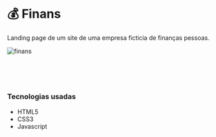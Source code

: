 # 💰 Finans

<p>
Landing page de um site de uma empresa ficticia de finanças pessoas.  
  
![finans](https://user-images.githubusercontent.com/89852935/131980683-ff829bde-d840-47af-b028-604778c7f992.PNG)

  <br><br>
 # 
### Tecnologias usadas

- HTML5
- CSS3
- Javascript
  
